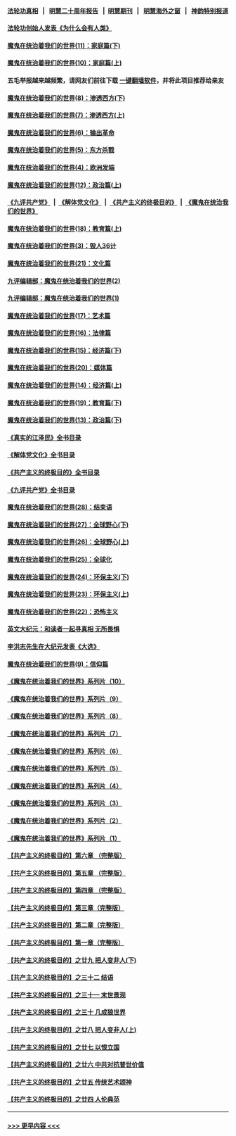 #### [法轮功真相](https://github.com/gfw-breaker/truth/blob/master/README.md?t=0) &nbsp;&nbsp;|&nbsp;&nbsp; [明慧二十周年报告](https://github.com/gfw-breaker/mh-reports/blob/master/README.md?t=0) &nbsp;&nbsp;|&nbsp;&nbsp;[明慧期刊](https://github.com/gfw-breaker/mh-qikan) &nbsp;&nbsp;|&nbsp;&nbsp; [明慧海外之窗](https://github.com/gfw-breaker/mh-news/blob/master/README.md?t=0) &nbsp;&nbsp;|&nbsp;&nbsp; [神韵特别报道](https://github.com/gfw-breaker/mh-news/blob/master/shenyun.md?t=0)
#### [法轮功创始人发表《为什么会有人类》](../pages/nsc422/n13912117.md?t=02201543) 
#### [魔鬼在统治着我们的世界(11)：家庭篇(下)](../pages/nsc422/n10440961.md?t=02201543) 
#### [魔鬼在统治着我们的世界(10)：家庭篇(上)](../pages/nsc422/n10435448.md?t=02201543) 
#### 五毛举报越来越频繁，请网友们前往下载 [一键翻墙软件](https://github.com/gfw-breaker/ssr-accounts)，并将此项目推荐给亲友
#### [魔鬼在统治着我们的世界(8)：渗透西方(下)](../pages/nsc422/n10429603.md?t=02201543) 
#### [魔鬼在统治着我们的世界(7)：渗透西方(上)](../pages/nsc422/n10426013.md?t=02201543) 
#### [魔鬼在统治着我们的世界(6)：输出革命](../pages/nsc422/n10421536.md?t=02201543) 
#### [魔鬼在统治着我们的世界(5)：东方杀戮](../pages/nsc422/n10417707.md?t=02201543) 
#### [魔鬼在统治着我们的世界(4)：欧洲发端](../pages/nsc422/n10414890.md?t=02201543) 
#### [魔鬼在统治着我们的世界(12)：政治篇(上)](../pages/nsc422/n10444576.md?t=02201543) 
#### [《九评共产党》](https://github.com/begood0513/9ping.md/blob/master/README.md) &nbsp;|&nbsp; [《解体党文化》](../../../../jtdwh.md/blob/master/README.md)  &nbsp;|&nbsp; [《共产主义的终极目的》](../../../../gczydzjmd.md/blob/master/README.md) &nbsp;|&nbsp; [《魔鬼在统治我们的世界》](../../../../mgztzwmdsj.md/blob/master/README.md) 
#### [魔鬼在统治着我们的世界(18)：教育篇(上)](../pages/nsc422/n10526970.md?t=02201543) 
#### [魔鬼在统治着我们的世界(3)：毁人36计](../pages/nsc422/n10411583.md?t=02201543) 
#### [魔鬼在统治着我们的世界(21)：文化篇](../pages/nsc422/n10597706.md?t=02201543) 
#### [九评编辑部：魔鬼在统治着我们的世界(2)](../pages/nsc422/n10410036.md?t=02201543) 
#### [九评编辑部：魔鬼在统治着我们的世界(1)](../pages/nsc422/n10406825.md?t=02201543) 
#### [魔鬼在统治着我们的世界(17)：艺术篇](../pages/nsc422/n10499093.md?t=02201543) 
#### [魔鬼在统治着我们的世界(16)：法律篇](../pages/nsc422/n10485969.md?t=02201543) 
#### [魔鬼在统治着我们的世界(15)：经济篇(下)](../pages/nsc422/n10469975.md?t=02201543) 
#### [魔鬼在统治着我们的世界(20)：媒体篇](../pages/nsc422/n10586579.md?t=02201543) 
#### [魔鬼在统治着我们的世界(14)：经济篇(上)](../pages/nsc422/n10457370.md?t=02201543) 
#### [魔鬼在统治着我们的世界(19)：教育篇(下)](../pages/nsc422/n10564808.md?t=02201543) 
#### [魔鬼在统治着我们的世界(13)：政治篇(下)](../pages/nsc422/n10448270.md?t=02201543) 
#### [《真实的江泽民》全书目录](../pages/nsc422/n13721399.md?t=02201543) 
#### [《解体党文化》全书目录](../pages/nsc422/n13721157.md?t=02201543) 
#### [《共产主义的终极目的》全书目录](../pages/nsc422/n13721048.md?t=02201543) 
#### [《九评共产党》全书目录](../pages/nsc422/n13708085.md?t=02201543) 
#### [魔鬼在统治着我们的世界(28)：结束语](../pages/nsc422/n10936246.md?t=02201543) 
#### [魔鬼在统治着我们的世界(27)：全球野心(下)](../pages/nsc422/n10928319.md?t=02201543) 
#### [魔鬼在统治着我们的世界(26)：全球野心(上)](../pages/nsc422/n10900318.md?t=02201543) 
#### [魔鬼在统治着我们的世界(25)：全球化](../pages/nsc422/n10788205.md?t=02201543) 
#### [魔鬼在统治着我们的世界(24)：环保主义(下)](../pages/nsc422/n10695307.md?t=02201543) 
#### [魔鬼在统治着我们的世界(23)：环保主义(上)](../pages/nsc422/n10688613.md?t=02201543) 
#### [魔鬼在统治着我们的世界(22)：恐怖主义](../pages/nsc422/n10614727.md?t=02201543) 
#### [英文大纪元：和读者一起寻真相 无所畏惧](../pages/nsc422/n12542027.md?t=02201543) 
#### [李洪志先生在大纪元发表《大选》](../pages/nsc422/n12534746.md?t=02201543) 
#### [魔鬼在统治着我们的世界(9)：信仰篇](../pages/nsc422/n10432159.md?t=02201543) 
#### [《魔鬼在统治着我们的世界》系列片（10）](../pages/nsc422/n12292670.md?t=02201543) 
#### [《魔鬼在统治着我们的世界》系列片（9）](../pages/nsc422/n12290859.md?t=02201543) 
#### [《魔鬼在统治着我们的世界》系列片（8）](../pages/nsc422/n12287445.md?t=02201543) 
#### [《魔鬼在统治着我们的世界》系列片（7）](../pages/nsc422/n12283425.md?t=02201543) 
#### [《魔鬼在统治着我们的世界》系列片（6）](../pages/nsc422/n12282314.md?t=02201543) 
#### [《魔鬼在统治着我们的世界》系列片（5）](../pages/nsc422/n12281419.md?t=02201543) 
#### [《魔鬼在统治着我们的世界》系列片（4）](../pages/nsc422/n12274024.md?t=02201543) 
#### [《魔鬼在统治着我们的世界》系列片（3）](../pages/nsc422/n12271322.md?t=02201543) 
#### [《魔鬼在统治着我们的世界》系列片（2）](../pages/nsc422/n12269049.md?t=02201543) 
#### [《魔鬼在统治着我们的世界》系列片（1）](../pages/nsc422/n12267575.md?t=02201543) 
#### [【共产主义的终极目的】第六章 （完整版）](../pages/nsc422/n11428913.md?t=02201543) 
#### [【共产主义的终极目的】第五章 （完整版）](../pages/nsc422/n11428912.md?t=02201543) 
#### [【共产主义的终极目的】第四章 （完整版）](../pages/nsc422/n11428907.md?t=02201543) 
#### [【共产主义的终极目的】第三章（完整版）](../pages/nsc422/n11428848.md?t=02201543) 
#### [【共产主义的终极目的】第二章（完整版）](../pages/nsc422/n11428831.md?t=02201543) 
#### [【共产主义的终极目的】第一章（完整版）](../pages/nsc422/n11417651.md?t=02201543) 
#### [【共产主义的终极目的】之廿九 把人变非人(下)](../pages/nsc422/n11344140.md?t=02201543) 
#### [【共产主义的终极目的】之三十二 结语](../pages/nsc422/n11360535.md?t=02201543) 
#### [【共产主义的终极目的】之三十一 末世景观](../pages/nsc422/n11351129.md?t=02201543) 
#### [【共产主义的终极目的】之三十 几成狼世界](../pages/nsc422/n11348280.md?t=02201543) 
#### [【共产主义的终极目的】之廿八 把人变非人(上)](../pages/nsc422/n11340492.md?t=02201543) 
#### [【共产主义的终极目的】之廿七 以恨立国](../pages/nsc422/n11336944.md?t=02201543) 
#### [【共产主义的终极目的】之廿六 中共对抗普世价值](../pages/nsc422/n11324785.md?t=02201543) 
#### [【共产主义的终极目的】之廿五 传统艺术颂神](../pages/nsc422/n11296396.md?t=02201543) 
#### [【共产主义的终极目的】之廿四 人伦典范](../pages/nsc422/n11296397.md?t=02201543) 

----
#### [ >>> 更早内容 <<< ](../indexes/nsc422-earlier.md)

